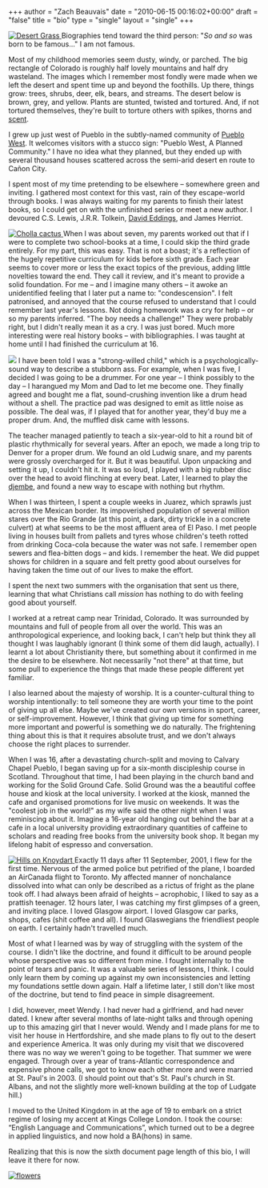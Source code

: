 +++
author = "Zach Beauvais"
date = "2010-06-15 00:16:02+00:00"
draft = "false"
title = "bio"
type = "single"
layout = "single"
+++

[![Desert Grass](/images/bio/desert_grass.jpg)
](/images/bio/desert_grass.jpg)Biographies tend toward the third person: "_So and so_ was born to be famous..." I am not famous.

Most of my childhood memories seem dusty, windy, or parched. The big rectangle of Colorado is roughly half lovely mountains and half dry wasteland. The images which I remember most fondly were made when we left the desert and spent time up and beyond the foothills. Up there, things grow: trees, shrubs, deer, elk, bears, and streams. The desert below is brown, grey, and yellow. Plants are stunted, twisted and tortured. And, if not tortured themselves, they're built to torture others with spikes, thorns and [scent][sagebrush].

I grew up just west of Pueblo in the subtly-named community of [Pueblo West][]. It welcomes visitors with a stucco sign: "Pueblo West, A Planned Community." I have no idea what they planned, but they ended up with several thousand houses scattered across the semi-arid desert en route to Cañon City.

I spent most of my time pretending to be elsewhere – somewhere green and inviting. I gathered most context for this vast, rain of they escape-world through books. I was always waiting for my parents to finish their latest books, so I could get on with the unfinished series or meet a new author. I devoured C.S. Lewis, J.R.R. Tolkein, [David Eddings][], and James Herriot.

[![Cholla cactus](/images/bio/cholla.jpg)
](/images/bio/cholla.jpg)When I was about seven, my parents worked out that if I were to complete two school-books at a time, I could skip the third grade entirely. For my part, this was easy. That is not a boast; it's a reflection of the hugely repetitive curriculum for kids before sixth grade. Each year seems to cover more or less the exact topics of the previous, adding little novelties toward the end. They call it review, and it's meant to provide a solid foundation. For me – and I imagine many others – it awoke an unidentified feeling that I later put a name to: "condescension". I felt patronised, and annoyed that the course refused to understand that I could remember last year's lessons. Not doing homework was a cry for help – or so my parents inferred. "The boy needs a challenge!" They were probably right, but I didn't really mean it as a cry. I was just bored. Much more interesting were real history books – with bibliographies. I was taught at home until I had finished the curriculum at 16.

![](/images/bio/drum.jpg)
I have been told I was a "strong-willed child," which is a psychologically-sound way to describe a stubborn ass. For example, when I was five, I decided I was going to be a drummer. For one year – I think possibly to the day – I harangued my Mom and Dad to let me become one. They finally agreed and bought me a flat, sound-crushing invention like a drum head without a shell. The practice pad was designed to emit as little noise as possible. The deal was, if I played that for another year, they'd buy me a proper drum. And, the muffled disk came with lessons.

The teacher managed patiently to teach a six-year-old to hit a round bit of plastic rhythmically for several years. After an epoch, we made a long trip to Denver for a proper drum. We found an old Ludwig snare, and my parents were grossly overcharged for it. But it was beautiful. Upon unpacking and setting it up, I couldn't hit it. It was so loud, I played with a big rubber disc over the head to avoid flinching at every beat. Later, I learned to play the [djembe][], and found a new way to escape with nothing but rhythm.

When I was thirteen, I spent a couple weeks in Juarez, which sprawls just across the Mexican border. Its impoverished population of several million stares over the Rio Grande (at this point, a dark, dirty trickle in a concrete culvert) at what seems to be the most affluent area of El Paso. I met people living in houses built from pallets and tyres whose children's teeth rotted from drinking Coca-cola because the water was not safe. I remember open sewers and flea-bitten dogs – and kids. I remember the heat. We did puppet shows for children in a square and felt pretty good about ourselves for having taken the time out of our lives to make the effort.

I spent the next two summers with the organisation that sent us there, learning that what Christians call _mission_ has nothing to do with feeling good about yourself.

I worked at a retreat camp near Trinidad, Colorado. It was surrounded by mountains and full of people from all over the world. This was an anthropological experience, and looking back, I can't help but think they all thought I was laughably ignorant (I think some of them did laugh, actually). I learnt a lot about Christianity there, but something about it confirmed in me the desire to be elsewhere. Not necessarily "not there" at that time, but some pull to experience the things that made these people different yet familiar.

I also learned about the majesty of worship. It is a counter-cultural thing to worship intentionally: to tell someone they are worth your time to the point of giving up all else. Maybe we've created our own versions in sport, career, or self-improvement. However, I think that giving up time for something more important and powerful is something we do naturally. The frightening thing about this is that it requires absolute trust, and we don't always choose the right places to surrender.

When I was 16, after a devastating church-split and moving to Calvary Chapel Pueblo, I began saving up for a six-month discipleship course in Scotland. Throughout that time, I had been playing in the church band and working for the Solid Ground Cafe. Solid Ground was the a beautiful coffee house and kiosk at the local university. I worked at the kiosk, manned the cafe and organised promotions for live music on weekends. It was the "coolest job in the world!" as my wife said the other night when I was reminiscing about it. Imagine a 16-year old hanging out behind the bar at a cafe in a local university providing extraordinary quantities of caffeine to scholars and reading free books from the university book shop. It began my lifelong habit of espresso and conversation.

[![Hills on Knoydart](/images/bio/hills.jpg)
](/images/bio/hills.jpg)Exactly 11 days after 11 September, 2001, I flew for the first time. Nervous of the armed police but petrified of the plane, I boarded an AirCanada flight to Toronto. My affected manner of nonchalance dissolved into what can only be described as a rictus of fright as the plane took off. I had always been afraid of heights – acrophobic, I liked to say as a prattish teenager. 12 hours later, I was catching my first glimpses of a green, and inviting place. I loved Glasgow airport. I loved Glasgow car parks, shops, cafes (shit coffee and all). I found Glaswegians the friendliest people on earth. I certainly hadn't travelled much.

Most of what I learned was by way of struggling with the system of the course. I didn't like the doctrine, and found it difficult to be around people whose perspective was so different from mine. I fought internally to the point of tears and panic. It was a valuable series of lessons, I think. I could only learn them by coming up against my own inconsistencies and letting my foundations settle down again. Half a lifetime later, I still don't like most of the doctrine, but tend to find peace in simple disagreement.

I did, however, meet Wendy. I had never had a girlfriend, and had never dated. I knew after several months of late-night talks and through opening up to this amazing girl that I never would. Wendy and I made plans for me to visit her house in Hertfordshire, and she made plans to fly out to the desert and experience America. It was only during my visit that we discovered there was no way we weren't going to be together. That summer we were engaged. Through over a year of trans-Atlantic correspondence and expensive phone calls, we got to know each other more and were married at St. Paul's in 2003. (I should point out that's St. Paul's church in St. Albans, and not the slightly more well-known building at the top of Ludgate hill.)

I moved to the United Kingdom in at the age of 19 to embark on a strict regime of losing my accent at Kings College London. I took the course: “English Language and Communications”, which turned out to be a degree in applied linguistics, and now hold a BA(hons) in same.

Realizing that this is now the sixth document page length of this bio, I will leave it there for now.

[![flowers](/images/bio/flowers.jpg)
](/images/bio/flowers.jpg)


[sagebrush]: https://en.wikipedia.org/wiki/Sagebrush
[Pueblo West]: https://en.wikipedia.org/wiki/Pueblo_West,_Colorado
[David Eddings]: https://www.theguardian.com/books/2009/jun/04/david-eddings-dies
[djembe]: https://en.wikipedia.org/wiki/Djembe